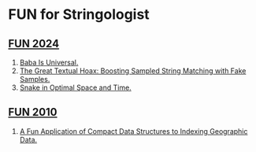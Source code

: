 # FUN for Stringologist
## [FUN 2024](https://dblp.org/db/conf/fun/fun2024.html)
  1. [Baba Is Universal.](https://doi.org/10.4230/LIPIcs.FUN.2024.1)  
  2. [The Great Textual Hoax: Boosting Sampled String Matching with Fake Samples.](https://doi.org/10.4230/LIPIcs.FUN.2024.13)  
  3. [Snake in Optimal Space and Time.](https://doi.org/10.4230/LIPIcs.FUN.2024.3)  
  
## [FUN 2010](https://dblp.org/db/conf/fun/fun2010.html)
  1. [A Fun Application of Compact Data Structures to Indexing Geographic Data.](https://doi.org/10.1007/978-3-642-13122-6_10)  
  
